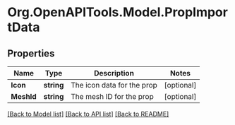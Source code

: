 # Org.OpenAPITools.Model.PropImportData

## Properties

Name | Type | Description | Notes
------------ | ------------- | ------------- | -------------
**Icon** | **string** | The icon data for the prop | [optional] 
**MeshId** | **string** | The mesh ID for the prop | [optional] 

[[Back to Model list]](../README.md#documentation-for-models) [[Back to API list]](../README.md#documentation-for-api-endpoints) [[Back to README]](../README.md)

